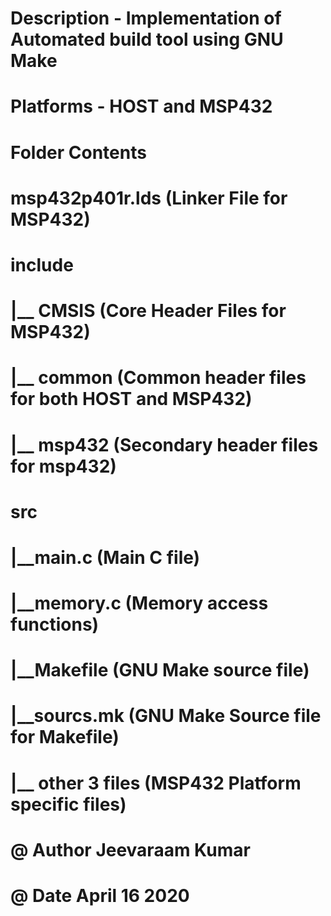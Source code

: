 # Description - Implementation of Automated build tool using GNU Make

# Platforms - HOST and MSP432

# Folder Contents

# msp432p401r.lds (Linker File for MSP432)
#
# include
#  |__ CMSIS (Core Header Files for MSP432)
#  |__ common (Common header files for both HOST and MSP432)
#  |__ msp432 (Secondary header files for msp432)
#
# src
#  |__main.c (Main C file)
#  |__memory.c (Memory access functions)
#  |__Makefile (GNU Make source file)
#  |__sourcs.mk (GNU Make Source file for Makefile)
#  |__ other 3 files (MSP432 Platform specific files)

# @ Author Jeevaraam Kumar
# @ Date April 16 2020